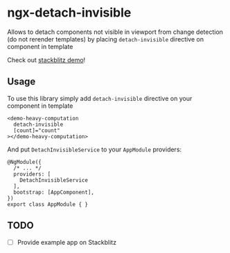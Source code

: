 # ngx-detach-invisible

Allows to detach components not visible in viewport from change detection (do not rerender templates) by placing `detach-invisible` directive on component in template

Check out [stackblitz demo](https://stackblitz.com/edit/ngx-detach-invisible-demo?embed=1&file=src/app/app.component.html)!

## Usage

To use this library simply add `detach-invisible` directive on your component in template

```angular2
<demo-heavy-computation
  detach-invisible
  [count]="count"
></demo-heavy-computation>
```
And put `DetachInvisibleService` to your `AppModule` providers:

```angular2
@NgModule({
  /* ... */
  providers: [
    DetachInvisibleService
  ],
  bootstrap: [AppComponent],
})
export class AppModule { }

```


## TODO

- [ ] Provide example app on Stackblitz
